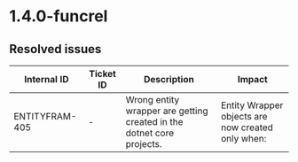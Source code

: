 # 1.4.0-funcrel

## Resolved issues

| Internal ID | Ticket ID | Description | Impact |
| ----------- | --------- | ----------- | ------ |
| ENTITYFRAM-405 | - | Wrong entity wrapper are getting created in the dotnet core projects. | Entity Wrapper objects are now created only when: |

